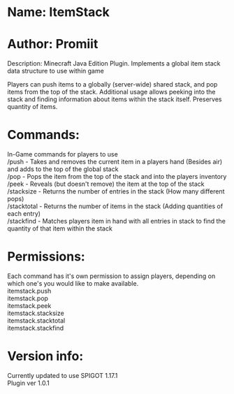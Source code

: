 # Name: ItemStack
# Author: Promiit
Description: Minecraft Java Edition Plugin. Implements a global item stack data structure to use within game

Players can push items to a globally (server-wide) shared stack, and pop items from the top of the stack. Additional usage allows peeking into the stack and finding
information about items within the stack itself. Preserves quantity of items.

# Commands:
In-Game commands for players to use  
/push - Takes and removes the current item in a players hand (Besides air) and adds to the top of the global stack  
/pop - Pops the item from the top of the stack and into the players inventory  
/peek - Reveals (but doesn't remove) the item at the top of the stack  
/stacksize - Returns the number of entries in the stack (How many different pops)  
/stacktotal - Returns the number of items in the stack (Adding quantities of each entry)    
/stackfind - Matches players item in hand with all entries in stack to find the quantity of that item within the stack  

# Permissions:
Each command has it's own permission to assign players, depending on which one's you would like to make available.  
itemstack.push  
itemstack.pop  
itemstack.peek  
itemstack.stacksize  
itemstack.stacktotal  
itemstack.stackfind  

# Version info:
Currently updated to use SPIGOT 1.17.1  
Plugin ver 1.0.1  

